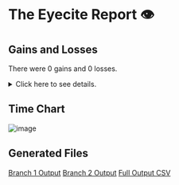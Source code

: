# The Eyecite Report :eye:



Gains and Losses
---------
There were 0 gains and 0 losses.

<details>
<summary>Click here to see details.</summary>

|     id     |  Gain  |  Loss  |
| ---------- | ------ | ------ |


</details>



Time Chart
---------

![image](https://raw.githubusercontent.com/freelawproject/reporters-db/artifacts/205/results/chart.png)


Generated Files
---------

[Branch 1 Output](https://raw.githubusercontent.com/freelawproject/reporters-db/artifacts/205/results/original.json)
[Branch 2 Output](https://raw.githubusercontent.com/freelawproject/reporters-db/artifacts/205/results/update.json)
[Full Output CSV ](https://raw.githubusercontent.com/freelawproject/reporters-db/artifacts/205/results/output.csv)
